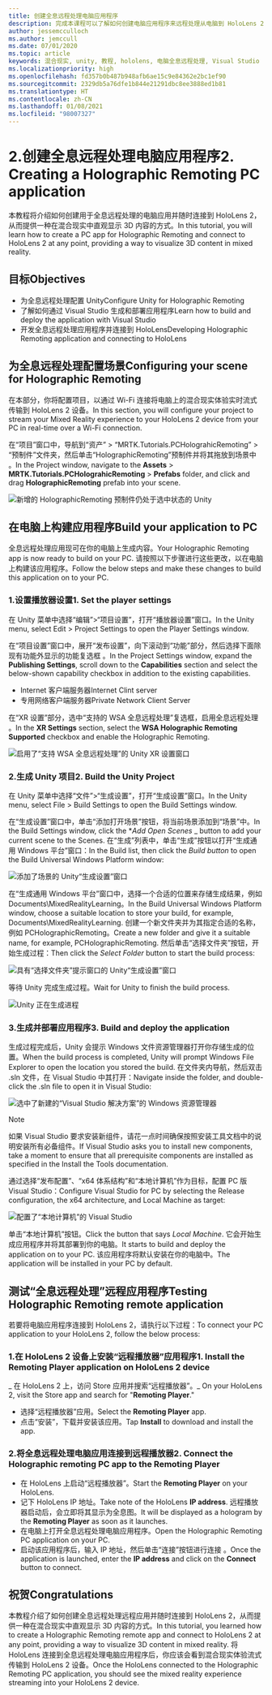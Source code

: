 ```yaml
---
title: 创建全息远程处理电脑应用程序
description: 完成本课程可以了解如何创建电脑应用程序来远程处理从电脑到 HoloLens 2 的混合现实体验。
author: jessemcculloch
ms.author: jemccull
ms.date: 07/01/2020
ms.topic: article
keywords: 混合现实, unity, 教程, hololens, 电脑全息远程处理, Visual Studio
ms.localizationpriority: high
ms.openlocfilehash: fd357b0b487b948afb6ae15c9e84362e2bc1ef90
ms.sourcegitcommit: 2329db5a76dfe1b844e21291dbc8ee3888ed1b81
ms.translationtype: HT
ms.contentlocale: zh-CN
ms.lasthandoff: 01/08/2021
ms.locfileid: "98007327"
---
```

# <a name="2-creating-a-holographic-remoting-pc-application"></a><span data-ttu-id="87744-104">2.创建全息远程处理电脑应用程序</span><span class="sxs-lookup"><span data-stu-id="87744-104">2. Creating a Holographic Remoting PC application</span></span>

<span data-ttu-id="87744-105">本教程将介绍如何创建用于全息远程处理的电脑应用并随时连接到 HoloLens 2，从而提供一种在混合现实中直观显示 3D 内容的方式。</span><span class="sxs-lookup"><span data-stu-id="87744-105">In this tutorial, you will learn how to create a PC app for Holographic Remoting and connect to HoloLens 2 at any point, providing a way to visualize 3D content in mixed reality.</span></span>

## <a name="objectives"></a><span data-ttu-id="87744-106">目标</span><span class="sxs-lookup"><span data-stu-id="87744-106">Objectives</span></span>

* <span data-ttu-id="87744-107">为全息远程处理配置 Unity</span><span class="sxs-lookup"><span data-stu-id="87744-107">Configure Unity for Holographic Remoting</span></span>
* <span data-ttu-id="87744-108">了解如何通过 Visual Studio 生成和部署应用程序</span><span class="sxs-lookup"><span data-stu-id="87744-108">Learn how to build and deploy the application with Visual Studio</span></span>
* <span data-ttu-id="87744-109">开发全息远程处理应用程序并连接到 HoloLens</span><span class="sxs-lookup"><span data-stu-id="87744-109">Developing Holographic Remoting application and connecting to HoloLens</span></span>

## <a name="configuring-your-scene-for-holographic-remoting"></a><span data-ttu-id="87744-110">为全息远程处理配置场景</span><span class="sxs-lookup"><span data-stu-id="87744-110">Configuring your scene for Holographic Remoting</span></span>

<span data-ttu-id="87744-111">在本部分，你将配置项目，以通过 Wi-Fi 连接将电脑上的混合现实体验实时流式传输到 HoloLens 2 设备。</span><span class="sxs-lookup"><span data-stu-id="87744-111">In this section, you will configure your project to stream your Mixed Reality experience to your HoloLens 2 device from your PC in real-time over a Wi-Fi connection.</span></span>

<span data-ttu-id="87744-112">在“项目”窗口中，导航到“资产” > “MRTK.Tutorials.PCHolograhicRemoting” > “预制件”文件夹，然后单击“HolographicRemoting”预制件并将其拖放到场景中   。</span><span class="sxs-lookup"><span data-stu-id="87744-112">In the Project window, navigate to the **Assets** > **MRTK.Tutorials.PCHolograhicRemoting** > **Prefabs** folder, and click and drag **HolographicRemoting** prefab into your scene.</span></span>

![新增的 HolographicRemoting 预制件仍处于选中状态的 Unity](images/mrlearning-pc-holographic-remoting/Tutorial2-Section1-Step1-1.png)

## <a name="build-your-application-to-pc"></a><span data-ttu-id="87744-114">在电脑上构建应用程序</span><span class="sxs-lookup"><span data-stu-id="87744-114">Build your application to PC</span></span>

<span data-ttu-id="87744-115">全息远程处理应用现可在你的电脑上生成内容。</span><span class="sxs-lookup"><span data-stu-id="87744-115">Your Holographic Remoting app is now ready to build on your PC.</span></span> <span data-ttu-id="87744-116">请按照以下步骤进行这些更改，以在电脑上构建该应用程序。</span><span class="sxs-lookup"><span data-stu-id="87744-116">Follow the below steps and make these changes to build this application on to your PC.</span></span>

### <a name="1-set-the-player-settings"></a><span data-ttu-id="87744-117">1.设置播放器设置</span><span class="sxs-lookup"><span data-stu-id="87744-117">1. Set the player settings</span></span>

<span data-ttu-id="87744-118">在 Unity 菜单中选择“编辑”>“项目设置”，打开“播放器设置”窗口。</span><span class="sxs-lookup"><span data-stu-id="87744-118">In the Unity menu, select Edit > Project Settings to open the Player Settings window.</span></span>

<span data-ttu-id="87744-119">在“项目设置”窗口中，展开“发布设置”，向下滚动到“功能”部分，然后选择下面除现有功能外显示的功能复选框 。</span><span class="sxs-lookup"><span data-stu-id="87744-119">In the Project Settings window, expand the **Publishing Settings**, scroll down to the **Capabilities** section and select the below-shown capability checkbox in addition to the existing capabilities.</span></span>

* <span data-ttu-id="87744-120">Internet 客户端服务器</span><span class="sxs-lookup"><span data-stu-id="87744-120">Internet Clint server</span></span>
* <span data-ttu-id="87744-121">专用网络客户端服务器</span><span class="sxs-lookup"><span data-stu-id="87744-121">Private Network Client Server</span></span>

<span data-ttu-id="87744-122">在“XR 设置”部分，选中“支持的 WSA 全息远程处理”复选框，启用全息远程处理 。</span><span class="sxs-lookup"><span data-stu-id="87744-122">In the **XR Settings** section, select the **WSA Holographic Remoting Supported** checkbox and enable the Holographic Remoting.</span></span>

![启用了“支持 WSA 全息远程处理”的 Unity XR 设置窗口](images/mrlearning-pc-holographic-remoting/Tutorial2-Section2-Step1-1.png)

### <a name="2-build-the-unity-project"></a><span data-ttu-id="87744-124">2.生成 Unity 项目</span><span class="sxs-lookup"><span data-stu-id="87744-124">2. Build the Unity Project</span></span>

<span data-ttu-id="87744-125">在 Unity 菜单中选择“文件”>“生成设置”，打开“生成设置”窗口。</span><span class="sxs-lookup"><span data-stu-id="87744-125">In the Unity menu, select File > Build Settings to open the Build Settings window.</span></span>

<span data-ttu-id="87744-126">在“生成设置”窗口中，单击“添加打开场景”按钮，将当前场景添加到“场景”中。</span><span class="sxs-lookup"><span data-stu-id="87744-126">In the Build Settings window, click the \**_Add Open Scenes_* _ button to add your current scene to the Scenes.</span></span> <span data-ttu-id="87744-127">在“生成”列表中，单击“生成”按钮以打开“生成通用 Windows 平台”窗口：</span><span class="sxs-lookup"><span data-stu-id="87744-127">In the Build list, then click the _*_Build button_*_ to open the Build Universal Windows Platform window:</span></span>

![添加了场景的 Unity“生成设置”窗口](images/mrlearning-pc-holographic-remoting/Tutorial2-Section2-Step2-1.png)

<span data-ttu-id="87744-129">在“生成通用 Windows 平台”窗口中，选择一个合适的位置来存储生成结果，例如 Documents\MixedRealityLearning。</span><span class="sxs-lookup"><span data-stu-id="87744-129">In the Build Universal Windows Platform window, choose a suitable location to store your build, for example, Documents\MixedRealityLearning.</span></span> <span data-ttu-id="87744-130">创建一个新文件夹并为其指定合适的名称，例如 PCHolographicRemoting。</span><span class="sxs-lookup"><span data-stu-id="87744-130">Create a new folder and give it a suitable name, for example, PCHolographicRemoting.</span></span> <span data-ttu-id="87744-131">然后单击“选择文件夹”按钮，开始生成过程：</span><span class="sxs-lookup"><span data-stu-id="87744-131">Then click the _*_Select Folder_*_ button to start the build process:</span></span>

![具有“选择文件夹”提示窗口的 Unity“生成设置”窗口](images/mrlearning-pc-holographic-remoting/Tutorial2-Section2-Step2-2.png)

<span data-ttu-id="87744-133">等待 Unity 完成生成过程。</span><span class="sxs-lookup"><span data-stu-id="87744-133">Wait for Unity to finish the build process.</span></span>

![Unity 正在生成进程](images/mrlearning-pc-holographic-remoting/Tutorial2-Section2-Step2-3.png)

### <a name="3-build-and-deploy-the-application"></a><span data-ttu-id="87744-135">3.生成并部署应用程序</span><span class="sxs-lookup"><span data-stu-id="87744-135">3. Build and deploy the application</span></span>

<span data-ttu-id="87744-136">生成过程完成后，Unity 会提示 Windows 文件资源管理器打开你存储生成的位置。</span><span class="sxs-lookup"><span data-stu-id="87744-136">When the build process is completed, Unity will prompt Windows File Explorer to open the location you stored the build.</span></span> <span data-ttu-id="87744-137">在文件夹内导航，然后双击 .sln 文件，在 Visual Studio 中其打开：</span><span class="sxs-lookup"><span data-stu-id="87744-137">Navigate inside the folder, and double-click the .sln file to open it in Visual Studio:</span></span>

![选中了新建的“Visual Studio 解决方案”的 Windows 资源管理器](images/mrlearning-pc-holographic-remoting/Tutorial2-Section2-Step3-1.png)

> [!NOTE]
> <span data-ttu-id="87744-139">如果 Visual Studio 要求安装新组件，请花一点时间确保按照安装工具文档中的说明安装所有必备组件。</span><span class="sxs-lookup"><span data-stu-id="87744-139">If Visual Studio asks you to install new components, take a moment to ensure that all prerequisite components are installed as specified in the Install the Tools documentation.</span></span>

<span data-ttu-id="87744-140">通过选择“发布配置”、“x64 体系结构”和“本地计算机”作为目标，配置 PC 版 Visual Studio：</span><span class="sxs-lookup"><span data-stu-id="87744-140">Configure Visual Studio for PC by selecting the Release configuration, the x64 architecture, and Local Machine as target:</span></span>

![配置了“本地计算机”的 Visual Studio](images/mrlearning-pc-holographic-remoting/Tutorial2-Section2-Step3-2.png)

<span data-ttu-id="87744-142">单击“本地计算机”按钮。</span><span class="sxs-lookup"><span data-stu-id="87744-142">Click the button that says _*_Local Machine_*_.</span></span> <span data-ttu-id="87744-143">它会开始生成应用程序并将其部署到你的电脑。</span><span class="sxs-lookup"><span data-stu-id="87744-143">It starts to build and deploy the application on to your PC.</span></span> <span data-ttu-id="87744-144">该应用程序将默认安装在你的电脑中。</span><span class="sxs-lookup"><span data-stu-id="87744-144">The application will be installed in your PC by default.</span></span>

## <a name="testing-holographic-remoting-remote-application"></a><span data-ttu-id="87744-145">测试“全息远程处理”远程应用程序</span><span class="sxs-lookup"><span data-stu-id="87744-145">Testing Holographic Remoting remote application</span></span>

<span data-ttu-id="87744-146">若要将电脑应用程序连接到 HoloLens 2，请执行以下过程：</span><span class="sxs-lookup"><span data-stu-id="87744-146">To connect your PC application to your HoloLens 2, follow the below process:</span></span>

### <a name="1-install-the-remoting-player-application-on-hololens-2-device"></a><span data-ttu-id="87744-147">1.在 HoloLens 2 设备上安装“远程播放器”应用程序</span><span class="sxs-lookup"><span data-stu-id="87744-147">1. Install the Remoting Player application on HoloLens 2 device</span></span>

<span data-ttu-id="87744-148">_ 在 HoloLens 2 上，访问 Store 应用并搜索“远程播放器”。</span><span class="sxs-lookup"><span data-stu-id="87744-148">_ On your HoloLens 2, visit the Store app and search for "**Remoting Player**."</span></span>
* <span data-ttu-id="87744-149">选择“远程播放器”应用。</span><span class="sxs-lookup"><span data-stu-id="87744-149">Select the **Remoting Player** app.</span></span>
* <span data-ttu-id="87744-150">点击“安装”，下载并安装该应用。</span><span class="sxs-lookup"><span data-stu-id="87744-150">Tap **Install** to download and install the app.</span></span>

### <a name="2-connect-the-holographic-remoting-pc-app-to-the-remoting-player"></a><span data-ttu-id="87744-151">2.将全息远程处理电脑应用连接到远程播放器</span><span class="sxs-lookup"><span data-stu-id="87744-151">2. Connect the Holographic remoting PC app to the Remoting Player</span></span>

* <span data-ttu-id="87744-152">在 HoloLens 上启动“远程播放器”。</span><span class="sxs-lookup"><span data-stu-id="87744-152">Start the **Remoting Player** on your HoloLens.</span></span>
* <span data-ttu-id="87744-153">记下 HoloLens IP 地址。</span><span class="sxs-lookup"><span data-stu-id="87744-153">Take note of the HoloLens **IP address**.</span></span> <span data-ttu-id="87744-154">远程播放器启动后，会立即将其显示为全息图。</span><span class="sxs-lookup"><span data-stu-id="87744-154">It will be displayed as a hologram by the **Remoting Player** as soon as it launches.</span></span>
* <span data-ttu-id="87744-155">在电脑上打开全息远程处理电脑应用程序。</span><span class="sxs-lookup"><span data-stu-id="87744-155">Open the Holographic Remoting PC application on your PC.</span></span>
* <span data-ttu-id="87744-156">启动该应用程序后，输入 IP 地址，然后单击“连接”按钮进行连接 。</span><span class="sxs-lookup"><span data-stu-id="87744-156">Once the application is launched, enter the **IP address** and click on the **Connect**  button to connect.</span></span>

## <a name="congratulations"></a><span data-ttu-id="87744-157">祝贺</span><span class="sxs-lookup"><span data-stu-id="87744-157">Congratulations</span></span>

<span data-ttu-id="87744-158">本教程介绍了如何创建全息远程处理远程应用并随时连接到 HoloLens 2，从而提供一种在混合现实中直观显示 3D 内容的方式。</span><span class="sxs-lookup"><span data-stu-id="87744-158">In this tutorial, you learned how to create a Holographic Remoting remote app and connect to HoloLens 2 at any point, providing a way to visualize 3D content in mixed reality.</span></span> <span data-ttu-id="87744-159">将 HoloLens 连接到全息远程处理电脑应用程序后，你应该会看到混合现实体验流式传输到 HoloLens 2 设备。</span><span class="sxs-lookup"><span data-stu-id="87744-159">Once the HoloLens connected to the Holographic Remoting PC application, you should see the mixed reality experience streaming into your HoloLens 2 device.</span></span>
